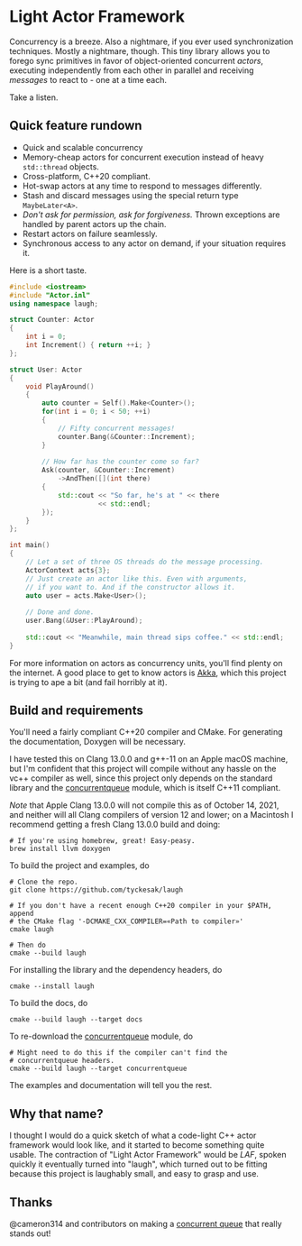 # Light Actor Framework

Concurrency is a breeze. Also a nightmare, if you ever used synchronization
techniques. Mostly a nightmare, though. This tiny library allows you to
forego sync primitives in favor of object-oriented concurrent _actors_,
executing independently from each other in parallel and receiving
_messages_ to react to - one at a time each.

Take a listen.

## Quick feature rundown
 - Quick and scalable concurrency
 - Memory-cheap actors for concurrent execution instead
   of heavy `std::thread` objects.
 - Cross-platform, C++20 compliant.
 - Hot-swap actors at any time to respond to messages differently.
 - Stash and discard messages using the special return type `MaybeLater<A>`.
 - _Don't ask for permission, ask for forgiveness._ Thrown exceptions are
   handled by parent actors up the chain.
 - Restart actors on failure seamlessly.
 - Synchronous access to any actor on demand, if your situation requires it.

Here is a short taste.

```cpp
#include <iostream>
#include "Actor.inl"
using namespace laugh;

struct Counter: Actor
{
    int i = 0;
    int Increment() { return ++i; }
};

struct User: Actor
{
    void PlayAround()
    {
        auto counter = Self().Make<Counter>();
        for(int i = 0; i < 50; ++i)
        {
            // Fifty concurrent messages!
            counter.Bang(&Counter::Increment);
        }
        
        // How far has the counter come so far?
        Ask(counter, &Counter::Increment)
            ->AndThen([](int there)
        {
            std::cout << "So far, he's at " << there
                      << std::endl;
        });
    }
};

int main()
{
    // Let a set of three OS threads do the message processing.
    ActorContext acts{3};
    // Just create an actor like this. Even with arguments,
    // if you want to. And if the constructor allows it.
    auto user = acts.Make<User>();
    
    // Done and done.
    user.Bang(&User::PlayAround);
    
    std::cout << "Meanwhile, main thread sips coffee." << std::endl;
}
```

For more information on actors as concurrency units, you'll find plenty
on the internet. A good place to get to know actors is
[Akka](https://akka.io), which this project is trying to ape a bit (and
fail horribly at it).

## Build and requirements

You'll need a fairly compliant C++20 compiler and CMake. For generating
the documentation, Doxygen will be necessary.

I have tested this on Clang 13.0.0 and g++-11 on an Apple macOS machine, but I'm
confident that this project will compile without any hassle on the vc++
compiler as well, since this project only depends on the standard library and the
[concurrentqueue](https://github.com/cameron314/concurrentqueue) module, which
is itself C++11 compliant.

_Note_ that Apple Clang 13.0.0 will not compile
this as of October 14, 2021, and neither will all Clang compilers of version 12
and lower; on a Macintosh I recommend getting a fresh Clang 13.0.0 build and
doing:

```
# If you're using homebrew, great! Easy-peasy.
brew install llvm doxygen
```

To build the project and examples, do

```
# Clone the repo.
git clone https://github.com/tyckesak/laugh

# If you don't have a recent enough C++20 compiler in your $PATH, append
# the CMake flag '-DCMAKE_CXX_COMPILER=«Path to compiler»'
cmake laugh

# Then do
cmake --build laugh
```

For installing the library and the dependency headers, do
```
cmake --install laugh
```

To build the docs, do

```
cmake --build laugh --target docs
```

To re-download the [concurrentqueue](https://github.com/cameron314/concurrentqueue) module,
do
```
# Might need to do this if the compiler can't find the
# concurrentqueue headers.
cmake --build laugh --target concurrentqueue
```

The examples and documentation will tell you the rest.

## Why that name?

I thought I would do a quick sketch of what a code-light C++ actor framework would
look like, and it started to become something quite usable. The contraction
of "Light Actor Framework" would be _LAF_, spoken quickly it eventually turned
into "laugh", which turned out to be fitting because this project is laughably
small, and easy to grasp and use.

## Thanks

@cameron314 and contributors on making a [concurrent queue](https://github.com/cameron314/concurrentqueue)
that really stands out!

